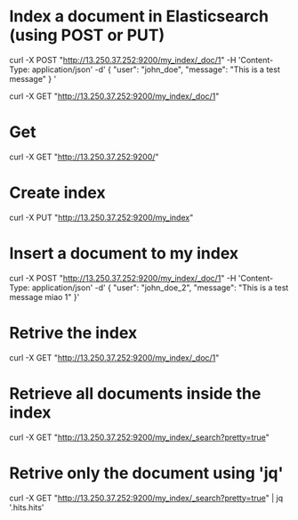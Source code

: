 # Index a document in Elasticsearch (using POST or PUT)
curl -X POST "http://13.250.37.252:9200/my_index/_doc/1" -H 'Content-Type: application/json' -d'
{
  "user": "john_doe",
  "message": "This is a test message"
}
'

curl -X GET "http://13.250.37.252:9200/my_index/_doc/1"

# Get 
curl -X GET "http://13.250.37.252:9200/"

# Create index
curl -X PUT "http://13.250.37.252:9200/my_index"

# Insert a document to my index
curl -X POST "http://13.250.37.252:9200/my_index/_doc/1" -H 'Content-Type: application/json' -d'
{
  "user": "john_doe_2",
  "message": "This is a test message miao 1"
}'

# Retrive the index
curl -X GET "http://13.250.37.252:9200/my_index/_doc/1"

# Retrieve all documents inside the index
curl -X GET "http://13.250.37.252:9200/my_index/_search?pretty=true"

# Retrive only the document using 'jq' 
curl -X GET "http://13.250.37.252:9200/my_index/_search?pretty=true" | jq '.hits.hits'




